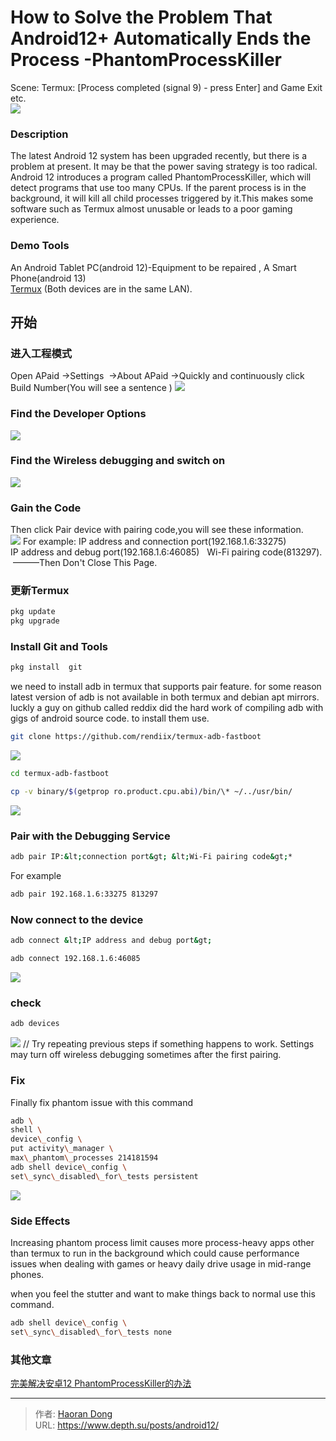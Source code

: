 # How to Solve the Problem That Android12&#43; Automatically Ends the Process -PhantomProcessKiller

Scene:  Termux: [Process completed (signal 9) - press Enter] and Game Exit etc.  
![](https://i.imgtg.com/2023/07/25/OhfN4B.jpg) 

### Description
The latest Android 12 system has been upgraded recently, but there is a problem at present. It may be that the power saving strategy is too radical. Android 12 introduces a program called PhantomProcessKiller, which will detect programs that use too many CPUs. If the parent process is in the background, it will kill all child processes triggered by it.This makes some software such as Termux almost unusable or leads to a poor gaming experience.

### Demo Tools
An Android Tablet PC(android 12)-Equipment to be repaired , A Smart Phone(android 13)   
[Termux](https://f-droid.org/en/packages/com.termu) (Both devices are in the same LAN).    
## 开始

### 进入工程模式
Open APaid →Settings  →About APaid →Quickly and continuously click Build Number(You will see a sentence )
 ![](https://i.imgtg.com/2023/07/25/Ohf7ig.png)
### Find the Developer Options
 ![](https://i.imgtg.com/2023/07/25/Ohfn3l.jpg)
### Find the Wireless debugging and switch on
![](https://i.imgtg.com/2023/07/25/OhfKma.jpg)
### Gain the Code
Then click Pair device with pairing code,you will see these information.   
 ![](https://i.imgtg.com/2023/07/25/Ohfe2s.jpg)
For example:
IP address and connection port(192.168.1.6:33275)   
IP address and debug port(192.168.1.6:46085)  
Wi-Fi pairing code(813297).   
  ———Then Don&#39;t Close This Page.
 
 ### 更新Termux
``` bash
pkg update
pkg upgrade
```
### Install Git and Tools
``` bash
pkg install  git  
 ```
we need to install adb in termux that supports pair feature. for some reason latest version of adb is not available in both termux and debian apt mirrors. luckly a guy on github called reddix did the hard work of compiling adb with gigs of android source code. to install them use.
``` bash
git clone https://github.com/rendiix/termux-adb-fastboot
```
![](https://i.imgtg.com/2023/07/25/OhfyqN.jpg)
``` bash
cd termux-adb-fastboot
```

``` bash
cp -v binary/$(getprop ro.product.cpu.abi)/bin/\* ~/../usr/bin/
```
![](https://i.imgtg.com/2023/07/25/OhfAbK.jpg)
### Pair with the Debugging Service

``` bash
adb pair IP:&lt;connection port&gt; &lt;Wi-Fi pairing code&gt;*
```
For example
``` bash
adb pair 192.168.1.6:33275 813297
```
### Now connect to the device
``` bash
adb connect &lt;IP address and debug port&gt;
```

``` bash
adb connect 192.168.1.6:46085
```
![](https://i.imgtg.com/2023/07/25/OhfiQb.jpg)
### check
``` bash
adb devices
```
![](https://i.imgtg.com/2023/07/25/OhfZVS.jpg)
// Try repeating previous steps if something happens to work. Settings may turn off wireless debugging sometimes after the first pairing.

### Fix
Finally fix phantom issue with this command
``` bash
adb \
shell \
device\_config \
put activity\_manager \
max\_phantom\_processes 214181594
adb shell device\_config \
set\_sync\_disabled\_for\_tests persistent
```
![](https://i.imgtg.com/2023/07/25/OhfgrC.jpg)
### Side Effects

Increasing phantom process limit causes more process-heavy apps other than termux to run in the background which could cause performance issues when dealing with games or heavy daily drive usage in mid-range phones.

when you feel the stutter and want to make things back to normal use this command.
``` bash
adb shell device\_config \
set\_sync\_disabled\_for\_tests none
```
### 其他文章
[完美解决安卓12 PhantomProcessKiller的办法](https://mi.mbd.baidu.com/r/SuWg6vmK7m?f=cp)

---

> 作者: [Haoran Dong](https://github.com/TEWQ-1314)  
> URL: https://www.depth.su/posts/android12/  

